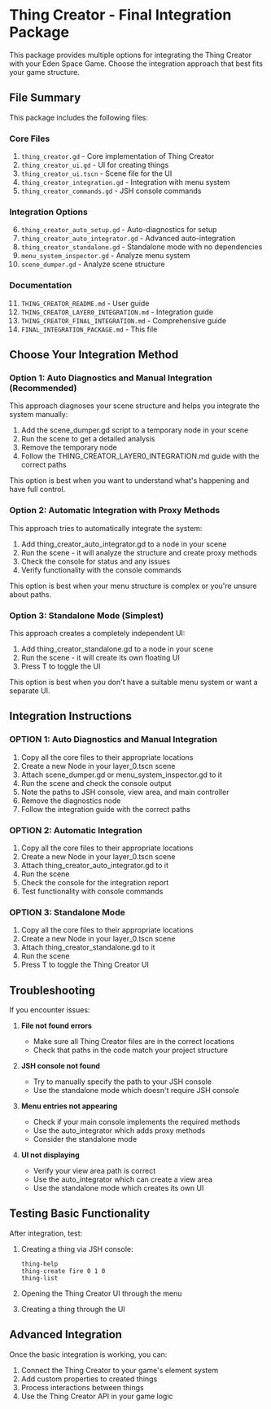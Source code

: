 # Thing Creator - Final Integration Package

This package provides multiple options for integrating the Thing Creator with your Eden Space Game. Choose the integration approach that best fits your game structure.

## File Summary

This package includes the following files:

### Core Files
1. `thing_creator.gd` - Core implementation of Thing Creator
2. `thing_creator_ui.gd` - UI for creating things
3. `thing_creator_ui.tscn` - Scene file for the UI
4. `thing_creator_integration.gd` - Integration with menu system
5. `thing_creator_commands.gd` - JSH console commands

### Integration Options
6. `thing_creator_auto_setup.gd` - Auto-diagnostics for setup
7. `thing_creator_auto_integrator.gd` - Advanced auto-integration
8. `thing_creator_standalone.gd` - Standalone mode with no dependencies
9. `menu_system_inspector.gd` - Analyze menu system
10. `scene_dumper.gd` - Analyze scene structure

### Documentation
11. `THING_CREATOR_README.md` - User guide
12. `THING_CREATOR_LAYER0_INTEGRATION.md` - Integration guide
13. `THING_CREATOR_FINAL_INTEGRATION.md` - Comprehensive guide
14. `FINAL_INTEGRATION_PACKAGE.md` - This file

## Choose Your Integration Method

### Option 1: Auto Diagnostics and Manual Integration (Recommended)

This approach diagnoses your scene structure and helps you integrate the system manually:

1. Add the scene_dumper.gd script to a temporary node in your scene
2. Run the scene to get a detailed analysis
3. Remove the temporary node
4. Follow the THING_CREATOR_LAYER0_INTEGRATION.md guide with the correct paths

This option is best when you want to understand what's happening and have full control.

### Option 2: Automatic Integration with Proxy Methods

This approach tries to automatically integrate the system:

1. Add thing_creator_auto_integrator.gd to a node in your scene
2. Run the scene - it will analyze the structure and create proxy methods
3. Check the console for status and any issues
4. Verify functionality with the console commands

This option is best when your menu structure is complex or you're unsure about paths.

### Option 3: Standalone Mode (Simplest)

This approach creates a completely independent UI:

1. Add thing_creator_standalone.gd to a node in your scene
2. Run the scene - it will create its own floating UI
3. Press T to toggle the UI

This option is best when you don't have a suitable menu system or want a separate UI.

## Integration Instructions

### OPTION 1: Auto Diagnostics and Manual Integration

1. Copy all the core files to their appropriate locations
2. Create a new Node in your layer_0.tscn scene
3. Attach scene_dumper.gd or menu_system_inspector.gd to it
4. Run the scene and check the console output
5. Note the paths to JSH console, view area, and main controller
6. Remove the diagnostics node
7. Follow the integration guide with the correct paths

### OPTION 2: Automatic Integration

1. Copy all the core files to their appropriate locations
2. Create a new Node in your layer_0.tscn scene
3. Attach thing_creator_auto_integrator.gd to it
4. Run the scene
5. Check the console for the integration report
6. Test functionality with console commands

### OPTION 3: Standalone Mode

1. Copy all the core files to their appropriate locations
2. Create a new Node in your layer_0.tscn scene
3. Attach thing_creator_standalone.gd to it
4. Run the scene
5. Press T to toggle the Thing Creator UI

## Troubleshooting

If you encounter issues:

1. **File not found errors**
   - Make sure all Thing Creator files are in the correct locations
   - Check that paths in the code match your project structure

2. **JSH console not found**
   - Try to manually specify the path to your JSH console
   - Use the standalone mode which doesn't require JSH console

3. **Menu entries not appearing**
   - Check if your main console implements the required methods
   - Use the auto_integrator which adds proxy methods
   - Consider the standalone mode

4. **UI not displaying**
   - Verify your view area path is correct
   - Use the auto_integrator which can create a view area
   - Use the standalone mode which creates its own UI

## Testing Basic Functionality

After integration, test:

1. Creating a thing via JSH console:
   ```
   thing-help
   thing-create fire 0 1 0
   thing-list
   ```

2. Opening the Thing Creator UI through the menu

3. Creating a thing through the UI

## Advanced Integration

Once the basic integration is working, you can:

1. Connect the Thing Creator to your game's element system
2. Add custom properties to created things
3. Process interactions between things
4. Use the Thing Creator API in your game logic